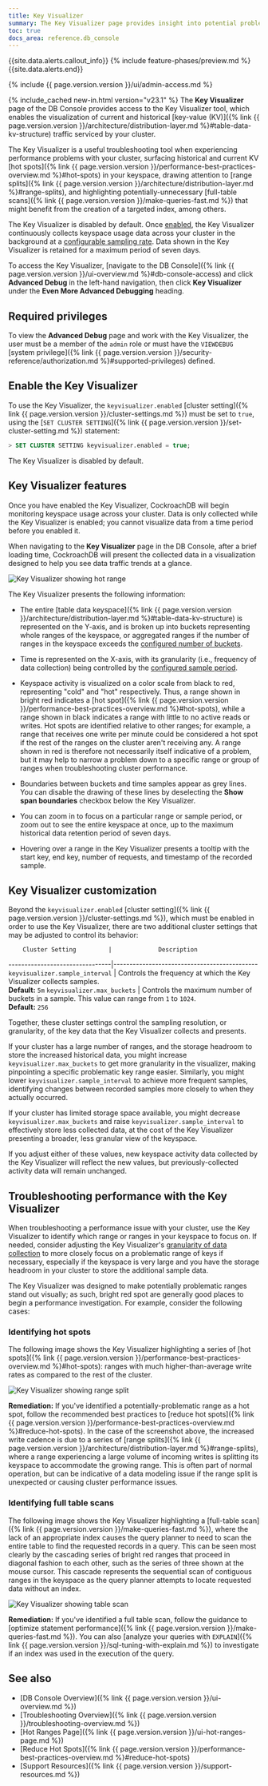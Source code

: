 ```yaml
---
title: Key Visualizer
summary: The Key Visualizer page provides insight into potential problems and hot ranges in your deployment.
toc: true
docs_area: reference.db_console
---
```


{{site.data.alerts.callout_info}}
{% include feature-phases/preview.md %}
{{site.data.alerts.end}}

{% include {{ page.version.version }}/ui/admin-access.md %}

{% include_cached new-in.html version="v23.1" %} The **Key Visualizer** page of the DB Console provides access to the Key Visualizer tool, which enables the visualization of current and historical [key-value (KV)]({% link {{ page.version.version }}/architecture/distribution-layer.md %}#table-data-kv-structure) traffic serviced by your cluster.

The Key Visualizer is a useful troubleshooting tool when experiencing performance problems with your cluster, surfacing historical and current KV [hot spots]({% link {{ page.version.version }}/performance-best-practices-overview.md %}#hot-spots) in your keyspace, drawing attention to [range splits]({% link {{ page.version.version }}/architecture/distribution-layer.md %}#range-splits), and highlighting potentially-unnecessary [full-table scans]({% link {{ page.version.version }}/make-queries-fast.md %}) that might benefit from the creation of a targeted index, among others.

The Key Visualizer is disabled by default. Once [enabled](#enable-the-key-visualizer), the Key Visualizer continuously collects keyspace usage data across your cluster in the background at a [configurable sampling rate](#key-visualizer-customization). Data shown in the Key Visualizer is retained for a maximum period of seven days.

To access the Key Visualizer, [navigate to the DB Console]({% link {{ page.version.version }}/ui-overview.md %}#db-console-access) and click **Advanced Debug** in the left-hand navigation, then click **Key Visualizer** under the **Even More Advanced Debugging** heading.

## Required privileges

To view the **Advanced Debug** page and work with the Key Visualizer, the user must be a member of the `admin` role or must have the `VIEWDEBUG` [system privilege]({% link {{ page.version.version }}/security-reference/authorization.md %}#supported-privileges) defined.

## Enable the Key Visualizer

To use the Key Visualizer, the `keyvisualizer.enabled` [cluster setting]({% link {{ page.version.version }}/cluster-settings.md %}) must be set to `true`, using the [`SET CLUSTER SETTING`]({% link {{ page.version.version }}/set-cluster-setting.md %}) statement:

~~~ sql
> SET CLUSTER SETTING keyvisualizer.enabled = true;
~~~

The Key Visualizer is disabled by default.

## Key Visualizer features

Once you have enabled the Key Visualizer, CockroachDB will begin monitoring keyspace usage across your cluster. Data is only collected while the Key Visualizer is enabled; you cannot visualize data from a time period before you enabled it.

When navigating to the **Key Visualizer** page in the DB Console, after a brief loading time, CockroachDB will present the collected data in a visualization designed to help you see data traffic trends at a glance.

<img src="{{ 'images/v23.1/key-visualizer-hot-range.png' | relative_url }}" alt="Key Visualizer showing hot range" style="max-width:80%" />

The Key Visualizer presents the following information:

- The entire [table data keyspace]({% link {{ page.version.version }}/architecture/distribution-layer.md %}#table-data-kv-structure) is represented on the Y-axis, and is broken up into buckets representing whole ranges of the keyspace, or aggregated ranges if the number of ranges in the keyspace exceeds the [configured number of buckets](#key-visualizer-customization).

- Time is represented on the X-axis, with its granularity (i.e., frequency of data collection) being controlled by the [configured sample period](#key-visualizer-customization).

- Keyspace activity is visualized on a color scale from black to red, representing "cold" and "hot" respectively. Thus, a range shown in bright red indicates a [hot spot]({% link {{ page.version.version }}/performance-best-practices-overview.md %}#hot-spots), while a range shown in black indicates a range with little to no active reads or writes. Hot spots are identified relative to other ranges; for example, a range that receives one write per minute could be considered a hot spot if the rest of the ranges on the cluster aren't receiving any. A range shown in red is therefore not necessarily itself indicative of a problem, but it may help to narrow a problem down to a specific range or group of ranges when troubleshooting cluster performance.

- Boundaries between buckets and time samples appear as grey lines. You can disable the drawing of these lines by deselecting the **Show span boundaries** checkbox below the Key Visualizer.

- You can zoom in to focus on a particular range or sample period, or zoom out to see the entire keyspace at once, up to the maximum historical data retention period of seven days.

- Hovering over a range in the Key Visualizer presents a tooltip with the start key, end key, number of requests, and timestamp of the recorded sample. 

## Key Visualizer customization

Beyond the `keyvisualizer.enabled` [cluster setting]({% link {{ page.version.version }}/cluster-settings.md %}), which must be enabled in order to use the Key Visualizer, there are two additional cluster settings that may be adjusted to control its behavior:

        Cluster Setting         |             Description
--------------------------------|---------------------------------------------
`keyvisualizer.sample_interval` | Controls the frequency at which the Key Visualizer collects samples.<br>**Default:** `5m`
`keyvisualizer.max_buckets` | Controls the maximum number of buckets in a sample. This value can range from `1` to `1024`.<br>**Default:** `256`

Together, these cluster settings control the sampling resolution, or granularity, of the key data that the Key Visualizer collects and presents. 

If your cluster has a large number of ranges, and the storage headroom to store the increased historical data, you might increase `keyvisualizer.max_buckets` to get more granularity in the visualizer, making pinpointing a specific problematic key range easier. Similarly, you might lower `keyvisualizer.sample_interval` to achieve more frequent samples, identifying changes between recorded samples more closely to when they actually occurred.

If your cluster has limited storage space available, you might decrease `keyvisualizer.max_buckets` and raise `keyvisualizer.sample_interval` to effectively store less collected data, at the cost of the Key Visualizer presenting a broader, less granular view of the keyspace.

If you adjust either of these values, new keyspace activity data collected by the Key Visualizer will reflect the new values, but previously-collected activity data will remain unchanged.

## Troubleshooting performance with the Key Visualizer

When troubleshooting a performance issue with your cluster, use the Key Visualizer to identify which range or ranges in your keyspace to focus on. If needed, consider adjusting the Key Visualizer's [granularity of data collection](#key-visualizer-customization) to more closely focus on a problematic range of keys if necessary, especially if the keyspace is very large and you have the storage headroom in your cluster to store the additional sample data.

The Key Visualizer was designed to make potentially problematic ranges stand out visually; as such, bright red spot are generally good places to begin a performance investigation. For example, consider the following cases:

### Identifying hot spots

The following image shows the Key Visualizer highlighting a series of [hot spots]({% link {{ page.version.version }}/performance-best-practices-overview.md %}#hot-spots): ranges with much higher-than-average write rates as compared to the rest of the cluster.

<img src="{{ 'images/v23.1/key-visualizer-range-split.png' | relative_url }}" alt="Key Visualizer showing range split" style="max-width:80%" />

**Remediation:** If you've identified a potentially-problematic range as a hot spot, follow the recommended best practices to [reduce hot spots]({% link {{ page.version.version }}/performance-best-practices-overview.md %}#reduce-hot-spots). In the case of the screenshot above, the increased write cadence is due to a series of [range splits]({% link {{ page.version.version }}/architecture/distribution-layer.md %}#range-splits), where a range experiencing a large volume of incoming writes is splitting its keyspace to accommodate the growing range. This is often part of normal operation, but can be indicative of a data modeling issue if the range split is unexpected or causing cluster performance issues.

### Identifying full table scans

The following image shows the Key Visualizer highlighting a [full-table scan]({% link {{ page.version.version }}/make-queries-fast.md %}), where the lack of an appropriate index causes the query planner to need to scan the entire table to find the requested records in a query. This can be seen most clearly by the cascading series of bright red ranges that proceed in diagonal fashion to each other, such as the series of three shown at the mouse cursor. This cascade represents the sequential scan of contiguous ranges in the keyspace as the query planner attempts to locate requested data without an index.

<img src="{{ 'images/v23.1/key-visualizer-table-scan.png' | relative_url }}" alt="Key Visualizer showing table scan" style="max-width:80%" />

**Remediation:**  If you've identified a full table scan, follow the guidance to [optimize statement performance]({% link {{ page.version.version }}/make-queries-fast.md %}). You can also [analyze your queries with `EXPLAIN`]({% link {{ page.version.version }}/sql-tuning-with-explain.md %}) to investigate if an index was used in the execution of the query.

## See also

- [DB Console Overview]({% link {{ page.version.version }}/ui-overview.md %})
- [Troubleshooting Overview]({% link {{ page.version.version }}/troubleshooting-overview.md %})
- [Hot Ranges Page]({% link {{ page.version.version }}/ui-hot-ranges-page.md %})
- [Reduce Hot Spots]({% link {{ page.version.version }}/performance-best-practices-overview.md %}#reduce-hot-spots)
- [Support Resources]({% link {{ page.version.version }}/support-resources.md %})

